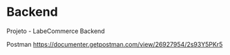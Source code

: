 # Backend
Projeto - LabeCommerce Backend

Postman
https://documenter.getpostman.com/view/26927954/2s93Y5PKr5